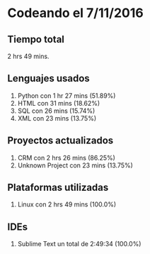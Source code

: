 # Codeando el 7/11/2016

## Tiempo total
2 hrs 49 mins.

## Lenguajes usados
1. Python con 1 hr 27 mins (51.89%)
1. HTML con 31 mins (18.62%)
1. SQL con 26 mins (15.74%)
1. XML con 23 mins (13.75%)

## Proyectos actualizados
1. CRM con 2 hrs 26 mins (86.25%)
1. Unknown Project con 23 mins (13.75%)

## Plataformas utilizadas
1. Linux con 2 hrs 49 mins (100.0%)

## IDEs
1. Sublime Text un total de 2:49:34 (100.0%)

